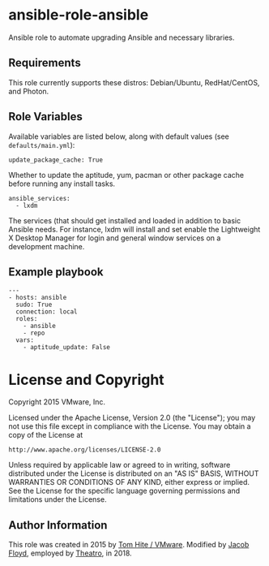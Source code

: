 # ansible-role-ansible

Ansible role to automate upgrading Ansible and necessary libraries.

## Requirements

This role currently supports these distros: Debian/Ubuntu, RedHat/CentOS, and Photon.

## Role Variables

Available variables are listed below, along with default values (see `defaults/main.yml`):

    update_package_cache: True

Whether to update the aptitude, yum, pacman or other package cache before running any install tasks.

    ansible_services:
      - lxdm

The services (that should get installed and loaded in addition to basic Ansible needs.
For instance, lxdm will install and set enable the Lightweight X Desktop Manager for
login and general window services on a development machine.

## Example playbook

```
---
- hosts: ansible
  sudo: True
  connection: local
  roles:
    - ansible
    - repo
  vars:
    - aptitude_update: False
```

# License and Copyright
 
Copyright 2015 VMware, Inc.

Licensed under the Apache License, Version 2.0 (the "License");
you may not use this file except in compliance with the License.
You may obtain a copy of the License at

    http://www.apache.org/licenses/LICENSE-2.0

Unless required by applicable law or agreed to in writing, software
distributed under the License is distributed on an "AS IS" BASIS,
WITHOUT WARRANTIES OR CONDITIONS OF ANY KIND, either express or implied.
See the License for the specific language governing permissions and
limitations under the License.

## Author Information

This role was created in 2015 by [Tom Hite / VMware](http://www.vmware.com/).
Modified by [Jacob Floyd](https://github.com/cognifloyd), employed by [Theatro](theatro.com), in 2018.
